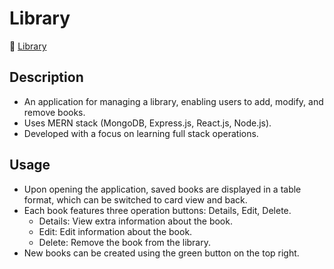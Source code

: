 # Library

🔗 <a href="https://sethklupka-library.netlify.app/">Library</a>

## Description
- An application for managing a library, enabling users to add, modify, and remove books.
- Uses MERN stack (MongoDB, Express.js, React.js, Node.js).
- Developed with a focus on learning full stack operations.

## Usage
- Upon opening the application, saved books are displayed in a table format, which can be switched to card view and back.
- Each book features three operation buttons: Details, Edit, Delete.
  - Details: View extra information about the book.
  - Edit: Edit information about the book.
  - Delete: Remove the book from the library.
- New books can be created using the green button on the top right.
